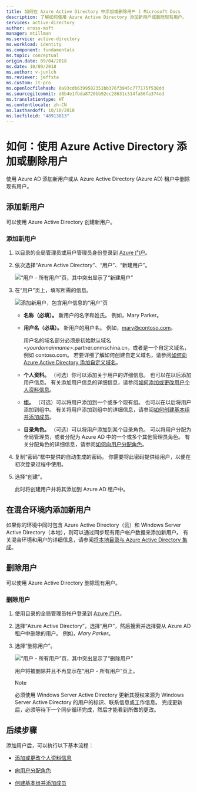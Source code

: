 ```yaml
---
title: 如何在 Azure Active Directory 中添加或删除用户 | Microsoft Docs
description: 了解如何使用 Azure Active Directory 添加新用户或删除现有用户。
services: active-directory
author: eross-msft
manager: mtillman
ms.service: active-directory
ms.workload: identity
ms.component: fundamentals
ms.topic: conceptual
origin.date: 09/04/2018
ms.date: 10/09/2018
ms.author: v-junlch
ms.reviewer: jeffsta
ms.custom: it-pro
ms.openlocfilehash: 0a93cdb6399582351bb376f3945c777175f538dd
ms.sourcegitcommit: d8b4e1fbda8720bb92cc28631c314fa56fa374ed
ms.translationtype: HT
ms.contentlocale: zh-CN
ms.lasthandoff: 10/10/2018
ms.locfileid: "48913813"
---
```

# <a name="how-to-add-or-delete-users-using-azure-active-directory"></a>如何：使用 Azure Active Directory 添加或删除用户
使用 Azure AD 添加新用户或从 Azure Active Directory (Azure AD) 租户中删除现有用户。

## <a name="add-a-new-user"></a>添加新用户
可以使用 Azure Active Directory 创建新用户。

### <a name="to-add-a-new-user"></a>添加新用户
1. 以目录的全局管理员或用户管理员身份登录到 [Azure 门户](https://portal.azure.cn/)。

2. 依次选择“Azure Active Directory”、“用户”、“新建用户”。

    ![“用户 - 所有用户”页，其中突出显示了“新建用户”](./media/add-users-azure-active-directory/new-user-all-users-blade.png)

3. 在“用户”页上，填写所需的信息。

    ![添加新用户，包含用户信息的“用户”页](./media/add-users-azure-active-directory/new-user-user-blade.png)

    - **名称（必填）。** 新用户的名字和姓氏。 例如，Mary Parker。

    - **用户名（必填）。** 新用户的用户名。 例如，mary@contoso.com。 
    
        用户名的域名部分必须是初始默认域名 <_yourdomainname_>.partner.onmschina.cn，或者是一个自定义域名，例如 contoso.com。 若要详细了解如何创建自定义域名，请参阅[如何向 Azure Active Directory 添加自定义域名](add-custom-domain.md)。

    - **个人资料。** （可选）你可以添加关于用户的详细信息。 也可以在以后添加用户信息。 有关添加用户信息的详细信息，请参阅[如何添加或更改用户个人资料信息](active-directory-users-profile-azure-portal.md)。

    - **组。** （可选）可以将用户添加到一个或多个现有组。 也可以在以后将用户添加到组中。 有关将用户添加到组中的详细信息，请参阅[如何创建基本组并添加成员](active-directory-groups-create-azure-portal.md)。

    - **目录角色。** （可选）可以将用户添加到某个目录角色。 可以将用户分配为全局管理员，或者分配为 Azure AD 中的一个或多个其他管理员角色。 有关分配角色的详细信息，请参阅[如何向用户分配角色](active-directory-users-assign-role-azure-portal.md)。

4. 复制“密码”框中提供的自动生成的密码。 你需要将此密码提供给用户，以便在初次登录过程中使用。

5. 选择“创建”。

    此时将创建用户并将其添加到 Azure AD 租户中。

## <a name="add-a-new-user-within-a-hybrid-environment"></a>在混合环境内添加新用户
如果你的环境中同时包含 Azure Active Directory（云）和 Windows Server Active Directory（本地），则可以通过同步现有用户帐户数据来添加新用户。 有关混合环境和用户的详细信息，请参阅[将本地目录与 Azure Active Directory 集成](../connect/active-directory-aadconnect.md)。

## <a name="delete-a-user"></a>删除用户
可以使用 Azure Active Directory 删除现有用户。

### <a name="to-delete-a-user"></a>删除用户
1. 使用目录的全局管理员帐户登录到 [Azure 门户](https://portal.azure.cn/)。

2. 选择“Azure Active Directory”，选择“用户”，然后搜索并选择要从 Azure AD 租户中删除的用户。 例如，_Mary Parker_。

3. 选择“删除用户”。

    ![“用户 - 所有用户”页，其中突出显示了“删除用户”](./media/add-users-azure-active-directory/delete-user-all-users-blade.png)

    用户将被删除并且不再显示在“用户 - 所有用户”页上。

    >[!Note]
    >必须使用 Windows Server Active Directory 更新其授权来源为 Windows Server Active Directory 的用户的标识、联系信息或工作信息。 完成更新后，必须等待下一个同步循环完成，然后才能看到所做的更改。

## <a name="next-steps"></a>后续步骤
添加用户后，可以执行以下基本流程：

- [添加或更改个人资料信息](active-directory-users-profile-azure-portal.md)

- [向用户分配角色](active-directory-users-assign-role-azure-portal.md)

- [创建基本组并添加成员](active-directory-groups-create-azure-portal.md)

<!-- Update_Description: wording update -->